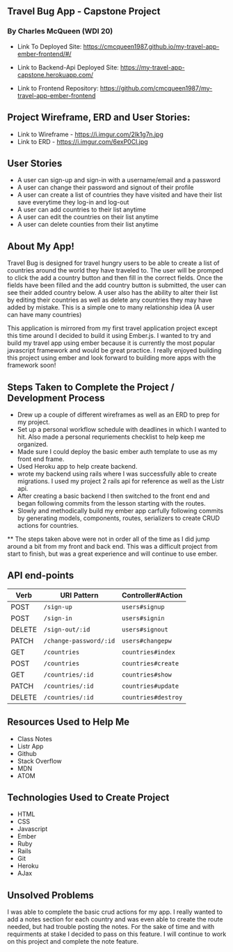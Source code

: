 ## Travel Bug App - Capstone Project

<h3>By Charles McQueen (WDI 20)</h3>

- Link To Deployed Site: https://cmcqueen1987.github.io/my-travel-app-ember-frontend/#/

- Link to Backend-Api Deployed Site: https://my-travel-app-capstone.herokuapp.com/
- Link to Frontend Repository: https://github.com/cmcqueen1987/my-travel-app-ember-frontend

## Project Wireframe, ERD and User Stories:

- Link to Wireframe - https://i.imgur.com/2lk1g7n.jpg
- Link to ERD - https://i.imgur.com/6exP0Cl.jpg

## User Stories

- A user can sign-up and sign-in with a username/email and a password
- A user can change their password and signout of their profile
- A user can create a list of countries they have visited and have their list save everytime they log-in and log-out
- A user can add countries to their list anytime
- A user can edit the countries on their list anytime
- A user can delete counties from their list anytime


## About My App!

Travel Bug is designed for travel hungry users to be able to create a list of countries around the world they have traveled to. The user will be promped to click the add a country button and then fill in the correct fields. Once the fields have been filled and the add country button is submitted, the user can see their added country below. A user also has the ability to alter their list by editing their countries as well as delete any countries they may have added by mistake. This is a simple one to many relationship idea (A user can have many countries)

This application is mirrored from my first travel application project except this time around I decided to build it using Ember.js. I wanted to try and build my travel app using ember because it is currently the most popular javascript framework and would be great practice. I really enjoyed building this project using ember and look forward to building more apps with the framework soon!

## Steps Taken to Complete the Project / Development Process

- Drew up a couple of different wireframes as well as an ERD to prep for my project.
- Set up a personal workflow schedule with deadlines in which I wanted to hit. Also made a personal requriements checklist to help keep me organized.
- Made sure I could deploy the basic ember auth template to use as my front end frame.
- Used Heroku app to help create backend.
- wrote my backend using rails where I was successfully able to create migrations. I used my project 2 rails api for reference as well as the Listr api.
- After creating a basic backend I then switched to the front end and began following commits from the lesson starting with the routes.
- Slowly and methodically build my ember app carfully following commits by generating models, components, routes, serializers to create CRUD actions for countries.

** The steps taken above were not in order all of the time as I did jump around a bit from my front and back end. This was a difficult project from start to finish, but was a great experience and will continue to use ember.


## API end-points

| Verb   | URI Pattern            | Controller#Action |
|--------|------------------------|-------------------|
| POST   | `/sign-up`             | `users#signup`    |
| POST   | `/sign-in`             | `users#signin`    |
| DELETE | `/sign-out/:id`        | `users#signout`   |
| PATCH  | `/change-password/:id` | `users#changepw`  |
| GET    | `/countries`           | `countries#index` |
| POST   | `/countries`           | `countries#create`|
| GET    | `/countries/:id`       | `countries#show`  |
| PATCH  | `/countries/:id`       | `countries#update`|
| DELETE | `/countries/:id`       | `countries#destroy` |

## Resources Used to Help Me

- Class Notes
- Listr App
- Github
- Stack Overflow
- MDN
- ATOM


## Technologies Used to Create Project

- HTML
- CSS
- Javascript
- Ember
- Ruby
- Rails
- Git
- Heroku
- AJax


## Unsolved Problems

I was able to complete the basic crud actions for my app. I really wanted to add a notes section for each country and was even able to create the route needed, but had trouble posting the notes. For the sake of time and with requirments at stake I decided to pass on this feature. I will continue to work on this project and complete the note feature.
